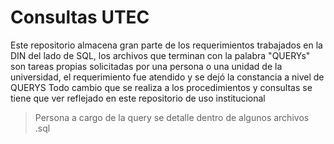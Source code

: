 # Consultas UTEC

Este repositorio almacena gran parte de los requerimientos trabajados en la DIN del lado de SQL, los archivos que terminan con la palabra "QUERYs" son tareas propias solicitadas por una persona o una unidad de la universidad, el requerimiento fue atendido y se dejó la constancia a nivel de QUERYS
Todo cambio que se realiza a los procedimientos y consultas se tiene que ver reflejado en este repositorio de uso institucional

> Persona a cargo de la query se detalle dentro de algunos archivos .sql
